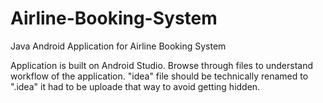 # Airline-Booking-System
Java Android Application for Airline Booking System

Application is built on Android Studio.
Browse through files to understand workflow of the application.
"idea" file should be technically renamed to ".idea" it had to be uploade that way to avoid getting hidden.
